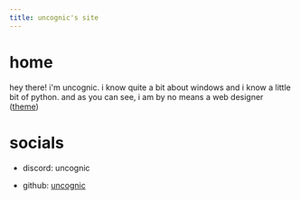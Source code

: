 ```yaml
---
title: uncognic's site
---
```




# **home**
hey there! i'm uncognic. i know quite a bit about windows and i know a little bit of python. and as you can see, i am by no means a web designer ([theme](https://github.com/pages-themes/hacker))

# **socials**

- discord: uncognic

- github: [uncognic](https://github.com/uncognic)



  
  
  
  
  
  
  
  
